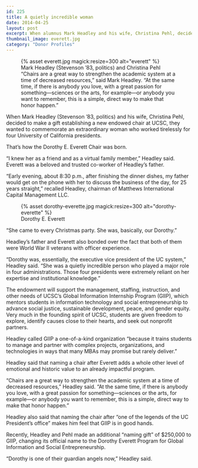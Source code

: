 ```yaml
---
id: 225
title: A quietly incredible woman
date: 2014-04-25
layout: post
excerpt: When alumnus Mark Headley and his wife, Christina Pehl, decided to make a gift establishing a new endowed chair at UCSC, they wanted to commemorate an extraordinary woman who worked tirelessly for four University of California presidents.
thumbnail_image: everett.jpg
category: "Donor Profiles"
---
```

<figure class="inline-image right">
{% asset everett.jpg magick:resize=300 alt="everett" %}<figcaption>Mark Headley (Stevenson &#8217;83, politics) and Christina Pehl  
&#8220;Chairs are a great way to strengthen the academic system at a time of decreased resources,&#8221; said Mark Headley. &#8220;At the same time, if there is anybody you love, with a great passion for something—sciences or the arts, for example—or anybody you want to remember, this is a simple, direct way to make that honor happen.&#8221;</figcaption></figure>

When Mark Headley (Stevenson &#8217;83, politics) and his wife, Christina Pehl, decided to make a gift establishing a new endowed chair at UCSC, they wanted to commemorate an extraordinary woman who worked tirelessly for four University of California presidents.

That&#8217;s how the Dorothy E. Everett Chair was born.

&#8220;I knew her as a friend and as a virtual family member,&#8221; Headley said. Everett was a beloved and trusted co-worker of Headley&#8217;s father.

&#8220;Early evening, about 8:30 p.m., after finishing the dinner dishes, my father would get on the phone with her to discuss the business of the day, for 25 years straight,&#8221; recalled Headley, chairman of Matthews International Capital Management LLC.

<figure class="inline-image left">
{% asset dorothy-everette.jpg magick:resize=300 alt="dorothy-everette" %}<figcaption>Dorothy E. Everett</figcaption></figure>

&#8220;She came to every Christmas party. She was, basically, our Dorothy.&#8221;

Headley&#8217;s father and Everett also bonded over the fact that both of them were World War II veterans with officer experience.

&#8220;Dorothy was, essentially, the executive vice president of the UC system,&#8221; Headley said. &#8220;She was a quietly incredible person who played a major role in four administrations. Those four presidents were extremely reliant on her expertise and institutional knowledge.&#8221;

The endowment will support the management, staffing, instruction, and other needs of UCSC&#8217;s Global Information Internship Program (GIIP), which mentors students in information technology and social entrepreneurship to advance social justice, sustainable development, peace, and gender equity. Very much in the founding spirit of UCSC, students are given freedom to explore, identify causes close to their hearts, and seek out nonprofit partners.

Headley called GIIP a one-of-a-kind organization &#8220;because it trains students to manage and partner with complex projects, organizations, and technologies in ways that many MBAs may promise but rarely deliver.&#8221;

Headley said that naming a chair after Everett adds a whole other level of emotional and historic value to an already impactful program.

&#8220;Chairs are a great way to strengthen the academic system at a time of decreased resources,&#8221; Headley said. &#8220;At the same time, if there is anybody you love, with a great passion for something—sciences or the arts, for example—or anybody you want to remember, this is a simple, direct way to make that honor happen.&#8221;

Headley also said that naming the chair after &#8220;one of the legends of the UC President&#8217;s office&#8221; makes him feel that GIIP is in good hands.

Recently, Headley and Pehl made an additional &#8220;naming gift&#8221; of $250,000 to GIIP, changing its official name to the Dorothy Everett Program for Global Information and Social Entrepreneurship.

&#8220;Dorothy is one of their guardian angels now,&#8221; Headley said.
